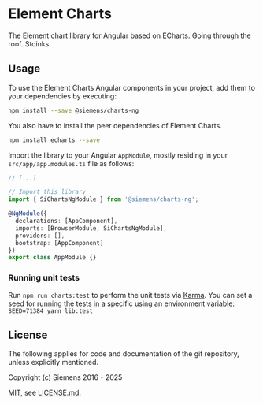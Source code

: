 # Element Charts

The Element chart library for Angular based on ECharts. Going through the roof. Stoinks.

## Usage

To use the Element Charts Angular components in your project, add them to your dependencies
by executing:

```sh
npm install --save @siemens/charts-ng
```

You also have to install the peer dependencies of Element Charts.

```sh
npm install echarts --save
```

Import the library to your Angular `AppModule`, mostly residing in your
`src/app/app.modules.ts` file as follows:

```ts
// [...]

// Import this library
import { SiChartsNgModule } from '@siemens/charts-ng';

@NgModule({
  declarations: [AppComponent],
  imports: [BrowserModule, SiChartsNgModule],
  providers: [],
  bootstrap: [AppComponent]
})
export class AppModule {}
```

### Running unit tests

Run `npm run charts:test` to perform the unit tests via [Karma](https://karma-runner.github.io).
You can set a seed for running the tests in a specific using an environment variable: `SEED=71384 yarn lib:test`

## License

The following applies for code and documentation of the git repository,
unless explicitly mentioned.

Copyright (c) Siemens 2016 - 2025

MIT, see [LICENSE.md](LICENSE.md).
